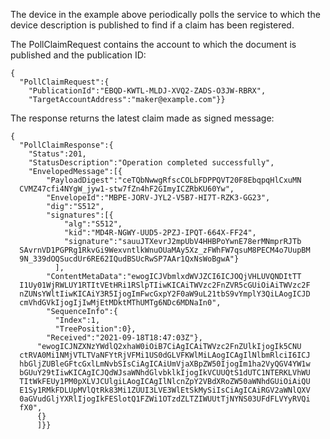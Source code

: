 
The device in the example above periodically polls the service to which the device 
description is published to find if a claim has been registered.

The PollClaimRequest contains the account to which the document is published
and the publication ID:


~~~~
{
  "PollClaimRequest":{
    "PublicationId":"EBQD-KWTL-MLDJ-XVQ2-ZADS-O3JW-RBRX",
    "TargetAccountAddress":"maker@example.com"}}
~~~~


The response returns the latest claim made as signed message:


~~~~
{
  "PollClaimResponse":{
    "Status":201,
    "StatusDescription":"Operation completed successfully",
    "EnvelopedMessage":[{
        "PayloadDigest":"ceTQbNwwgRfscCOLbFDPPQVT20F8EbqpqHlCxuMN
  CVMZ47cfi4NYgW_jyw1-stw7fZn4hF2GImyICZRbKU60Yw",
        "EnvelopeId":"MBPE-JORV-JYL2-V5B7-HI7T-RZK3-GG23",
        "dig":"S512",
        "signatures":[{
            "alg":"S512",
            "kid":"MD4R-NGWY-UUD5-2PZJ-IPQT-664X-FF24",
            "signature":"sauuJTXevrJ2mpUbV4HHBPoYwnE78erMNmprRJTb
  SAvrnVD1PGPRg1RkvGi9WexvntlkWnuOUaMAy5Xz_zFWhFW7qsuM8PECM4o7UupBM
  9N_339dOQSucdUr6RE62IQudBSUcRwSP7AAr1QxNsWoBgwA"}
          ],
        "ContentMetaData":"ewogICJVbmlxdWVJZCI6ICJOQjVHLUVQNDItTT
  I1Uy01WjRWLUY1RTItVEtHRi1RSlpTIiwKICAiTWVzc2FnZVR5cGUiOiAiTWVzc2F
  nZUNsYWltIiwKICAiY3R5IjogImFwcGxpY2F0aW9uL21tbS9vYmplY3QiLAogICJD
  cmVhdGVkIjogIjIwMjEtMDktMThUMTg6NDc6MDNaIn0",
        "SequenceInfo":{
          "Index":1,
          "TreePosition":0},
        "Received":"2021-09-18T18:47:03Z"},
      "ewogICJNZXNzYWdlQ2xhaW0iOiB7CiAgICAiTWVzc2FnZUlkIjogIk5CNU
  ctRVA0Mi1NMjVTLTVaNFYtRjVFMi1US0dGLVFKWlMiLAogICAgIlNlbmRlciI6ICJ
  hbGljZUBleGFtcGxlLmNvbSIsCiAgICAiUmVjaXBpZW50IjogIm1ha2VyQGV4YW1w
  bGUuY29tIiwKICAgICJQdWJsaWNhdGlvbklkIjogIkVCUUQtS1dUTC1NTERKLVhWU
  TItWkFEUy1PM0pXLVJCUlgiLAogICAgIlNlcnZpY2VBdXRoZW50aWNhdGUiOiAiQU
  E1Sy1RMkFDLUpMVlQtRk83Mi1ZUUI3LVE3WlEtSkMySiIsCiAgICAiRGV2aWNlQXV
  0aGVudGljYXRlIjogIkFESlotQ1FZWi1OTzdZLTZIWUUtTjNYNS03UFdFLVYyRVQi
  fX0",
      {}
      ]}}
~~~~


